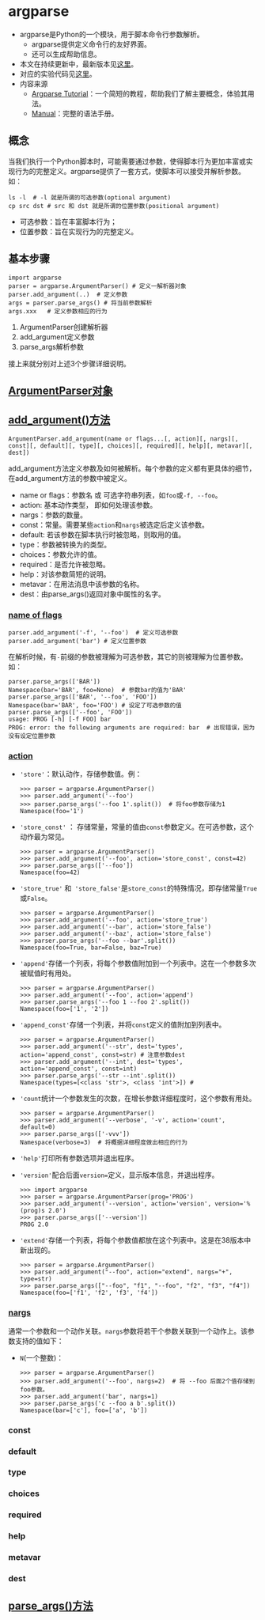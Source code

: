 # argparse
- argparse是Python的一个模块，用于脚本命令行参数解析。
  - argparse提供定义命令行的友好界面。
  - 还可以生成帮助信息。
- 本文在持续更新中，最新版本见[这里](https://github.com/yangdaweihit/haohaolearn/tree/master/python/doc/argparse.md)。
- 对应的实验代码见[这里](https://github.com/yangdaweihit/haohaolearn/blob/master/python/practice/p004-argparse.py)。
- 内容来源
  - [Argparse Tutorial](https://docs.python.org/3/howto/argparse.html)：一个简短的教程，帮助我们了解主要概念，体验其用法。
  - [Manual](https://docs.python.org/3/library/argparse.html#module-argparse)：完整的语法手册。

## 概念

当我们执行一个Python脚本时，可能需要通过参数，使得脚本行为更加丰富或实现行为的完整定义。argparse提供了一套方式，使脚本可以接受并解析参数。如：

```
ls -l  # -l 就是所谓的可选参数(optional argument)
cp src dst # src 和 dst 就是所谓的位置参数(positional argument)
```

- 可选参数：旨在丰富脚本行为；
- 位置参数：旨在实现行为的完整定义。

## 基本步骤

```
import argparse
parser = argparse.ArgumentParser() # 定义一解析器对象
parser.add_argument(..)  # 定义参数
args = parser.parse_args() # 将当前参数解析
args.xxx   # 定义参数相应的行为
```

1. ArgumentParser创建解析器
2. add_argument定义参数
3. parse_args解析参数

接上来就分别对上述3个步骤详细说明。

## [ArgumentParser对象](https://docs.python.org/3/library/argparse.html#parsing-arguments)



## [add_argument()方法](https://docs.python.org/3/library/argparse.html#the-add-argument-method)

```
ArgumentParser.add_argument(name or flags...[, action][, nargs][, const][, default][, type][, choices][, required][, help][, metavar][, dest])
```

add_argument方法定义参数及如何被解析。每个参数的定义都有更具体的细节，在add_argument方法的参数中被定义。

- name or flags：参数名 或 可选字符串列表，如`foo`或`-f, --foo`。
- action: 基本动作类型， 即如何处理该参数。
- nargs：参数的数量。
- const：常量。需要某些`action`和`nargs`被选定后定义该参数。
- default: 若该参数在脚本执行时被忽略，则取用的值。
- type：参数被转换为的类型。
- choices：参数允许的值。
- required：是否允许被忽略。
- help：对该参数简短的说明。
- metavar：在用法消息中该参数的名称。
- dest：由parse_args()返回对象中属性的名字。

### [name of flags](https://docs.python.org/3/library/argparse.html#name-or-flags)

```
parser.add_argument('-f', '--foo')  # 定义可选参数
parser.add_argument('bar') # 定义位置参数
```

在解析时候，有`-`前缀的参数被理解为可选参数，其它的则被理解为位置参数。如：

```
parser.parse_args(['BAR'])
Namespace(bar='BAR', foo=None)  # 参数bar的值为'BAR'
parser.parse_args(['BAR', '--foo', 'FOO'])
Namespace(bar='BAR', foo='FOO') # 设定了可选参数的值
parser.parse_args(['--foo', 'FOO'])
usage: PROG [-h] [-f FOO] bar
PROG: error: the following arguments are required: bar  # 出现错误，因为没有设定位置参数
```

### [action](https://docs.python.org/3/library/argparse.html#action)

- `'store'`：默认动作，存储参数值。例：

  ```
  >>> parser = argparse.ArgumentParser()
  >>> parser.add_argument('--foo')
  >>> parser.parse_args('--foo 1'.split())  # 将foo参数存储为1
  Namespace(foo='1')  
  ```

- `'store_const'` ： 存储常量，常量的值由`const`参数定义。在可选参数，这个动作最为常见。

  ```
  >>> parser = argparse.ArgumentParser()
  >>> parser.add_argument('--foo', action='store_const', const=42)
  >>> parser.parse_args(['--foo'])
  Namespace(foo=42)
  ```

- `'store_true'` 和` 'store_false'`是`store_const`的特殊情况，即存储常量`True`或`False`。

  ```
  >>> parser = argparse.ArgumentParser()
  >>> parser.add_argument('--foo', action='store_true')
  >>> parser.add_argument('--bar', action='store_false')
  >>> parser.add_argument('--baz', action='store_false')
  >>> parser.parse_args('--foo --bar'.split())
  Namespace(foo=True, bar=False, baz=True)
  ```

- `'append'`存储一个列表，将每个参数值附加到一个列表中。这在一个参数多次被赋值时有用处。

  ```
  >>> parser = argparse.ArgumentParser()
  >>> parser.add_argument('--foo', action='append')
  >>> parser.parse_args('--foo 1 --foo 2'.split())
  Namespace(foo=['1', '2'])
  ```

- `'append_const'`存储一个列表，并将`const`定义的值附加到列表中。

  ```
  >>> parser = argparse.ArgumentParser()
  >>> parser.add_argument('--str', dest='types', action='append_const', const=str) # 注意参数dest
  >>> parser.add_argument('--int', dest='types', action='append_const', const=int)
  >>> parser.parse_args('--str --int'.split())
  Namespace(types=[<class 'str'>, <class 'int'>]) # 
  ```

- `'count`统计一个参数发生的次数，在增长参数详细程度时，这个参数有用处。

  ```
  >>> parser = argparse.ArgumentParser()
  >>> parser.add_argument('--verbose', '-v', action='count', default=0)
  >>> parser.parse_args(['-vvv'])
  Namespace(verbose=3)  # 将概据详细程度做出相应的行为
  ```

- `'help'`打印所有参数选项并退出程序。

- `'version'`配合后面`version=`定义，显示版本信息，并退出程序。

  ```
  >>> import argparse
  >>> parser = argparse.ArgumentParser(prog='PROG')
  >>> parser.add_argument('--version', action='version', version='%(prog)s 2.0')
  >>> parser.parse_args(['--version'])
  PROG 2.0
  ```

- `'extend'`存储一个列表，将每个参数值都放在这个列表中。这是在38版本中新出现的。

  ```
  >>> parser = argparse.ArgumentParser()
  >>> parser.add_argument("--foo", action="extend", nargs="+", type=str)
  >>> parser.parse_args(["--foo", "f1", "--foo", "f2", "f3", "f4"])
  Namespace(foo=['f1', 'f2', 'f3', 'f4'])
  ```

### [nargs](https://docs.python.org/3/library/argparse.html#nargs)

通常一个参数和一个动作关联。`nargs`参数将若干个参数关联到一个动作上。该参数支持的值如下：

- `N`(一个整数)：

  ```
  >>> parser = argparse.ArgumentParser()
  >>> parser.add_argument('--foo', nargs=2)  # 将 --foo 后面2个值存储到foo参数。
  >>> parser.add_argument('bar', nargs=1)
  >>> parser.parse_args('c --foo a b'.split())
  Namespace(bar=['c'], foo=['a', 'b'])
  ```

  

### const



### default



### type



### choices



### required



### help



### metavar



### dest



## [parse_args()方法](https://docs.python.org/3/library/argparse.html#the-parse-args-method)

